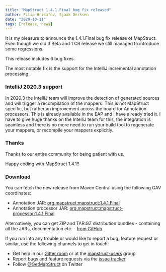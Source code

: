 ```yaml
---
title: "MapStruct 1.4.1.Final bug fix released"
author: Filip Hrisafov, Sjaak Derksen
date: "2020-10-11"
tags: [release, news]
---
```


It is my pleasure to announce the 1.4.1.Final bug fix release of MapStruct.
Even though we did 3 Beta and 1 CR release we still managed to introduce some regressions.

This release includes 6 bug fixes.

The most notable fix is the support for the IntelliJ incremental annotation processing.


<!--more-->

### IntelliJ 2020.3 support

In 2020.3 the IntelliJ team will improve the detection of generated sources and will trigger a recompilation of the mappers. 
This is not MapStruct specific, but rather an improvement across the board for Annotation processors.
This is already available in the EAP and I have already tried it.
I have to give huge thanks on the IntelliJ team for this, the integration is seamless and there is no more need to run your build tool to regenerate your mappers, or recompile your mappers explicitly.

### Thanks

Thanks to our entire community for being patient with us. 

Happy coding with MapStruct 1.4.1!!

### Download

You can fetch the new release from Maven Central using the following GAV coordinates:

* Annotation JAR: [org.mapstruct:mapstruct:1.4.1.Final](http://search.maven.org/#artifactdetails|org.mapstruct|mapstruct|1.4.1.Final|jar)
* Annotation processor JAR: [org.mapstruct:mapstruct-processor:1.4.1.Final](http://search.maven.org/#artifactdetails|org.mapstruct|mapstruct-processor|1.4.1.Final|jar)

Alternatively, you can get ZIP and TAR.GZ distribution bundles - containing all the JARs, documentation etc. - [from GitHub](https://github.com/mapstruct/mapstruct/releases/tag/1.4.1.Final).

If you run into any trouble or would like to report a bug, feature request or similar, use the following channels to get in touch:

* Get help in our [Gitter room](https://gitter.im/mapstruct/mapstruct-users) or at the [mapstruct-users](https://groups.google.com/forum/?fromgroups#!forum/mapstruct-users) group
* Report bugs and feature requests via the [issue tracker](https://github.com/mapstruct/mapstruct/issues)
* Follow [@GetMapStruct](https://twitter.com/GetMapStruct) on Twitter
